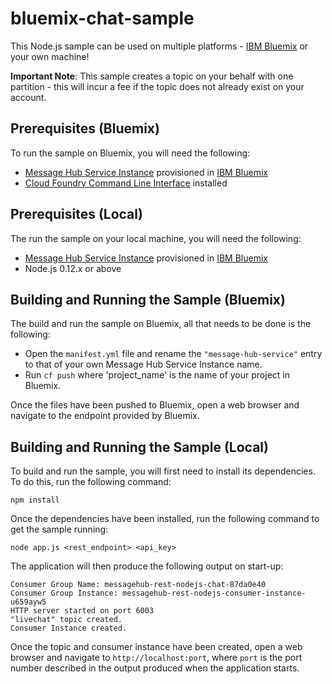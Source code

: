 # bluemix-chat-sample
This Node.js sample can be used on multiple platforms - [IBM Bluemix](https://console.ng.bluemix.net/) or your own machine!

__Important Note__: This sample creates a topic on your behalf with one partition - this will incur a fee if the topic does not already exist on your account.

## Prerequisites (Bluemix)
To run the sample on Bluemix, you will need the following:

* [Message Hub Service Instance](https://console.ng.bluemix.net/catalog/services/message-hub/) provisioned in [IBM Bluemix](https://console.ng.bluemix.net/)
* [Cloud Foundry Command Line Interface](https://github.com/cloudfoundry/cli/releases) installed

## Prerequisites (Local)
The run the sample on your local machine, you will need the following:

* [Message Hub Service Instance](https://console.ng.bluemix.net/catalog/services/message-hub/) provisioned in [IBM Bluemix](https://console.ng.bluemix.net/)
* Node.js 0.12.x or above

## Building and Running the Sample (Bluemix)
The build and run the sample on Bluemix, all that needs to be done is the following:

* Open the `manifest.yml` file and rename the `"message-hub-service"` entry to that of your own
Message Hub Service Instance name.
* Run `cf push` where 'project_name' is the name of your project in Bluemix.

Once the files have been pushed to Bluemix, open a web browser and navigate to the endpoint provided by Bluemix.

## Building and Running the Sample (Local)
To build and run the sample, you will first need to install its dependencies. To do this, run
the following command:

```shell
npm install
```

Once the dependencies have been installed, run the following command to get the sample running:

```shell
node app.js <rest_endpoint> <api_key>
```

The application will then produce the following output on start-up:
```
Consumer Group Name: messagehub-rest-nodejs-chat-87da0e40
Consumer Group Instance: messagehub-rest-nodejs-consumer-instance-u659ayw5
HTTP server started on port 6003
"livechat" topic created.
Consumer Instance created.
```

Once the topic and consumer instance have been created, open a web browser and navigate to `http://localhost:port`, where `port` is
the port number described in the output produced when the application starts.
